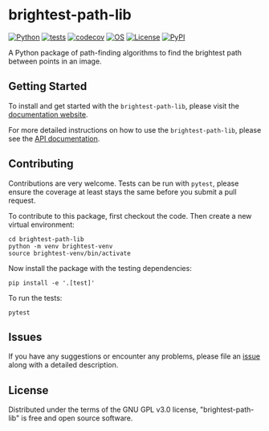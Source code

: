 # brightest-path-lib

[![Python](https://img.shields.io/badge/python-3.7|3.8|3.9|3.10|3.11-blue.svg)](https://www.python.org/downloads/release/python-3111/)
[![tests](https://github.com/mapmanager/brightest-path-lib/workflows/Test/badge.svg)](https://github.com/mapmanager/brightest-path-lib/actions)
[![codecov](https://codecov.io/github/mapmanager/brightest-path-lib/branch/main/graph/badge.svg?token=0ZR226588I)](https://codecov.io/github/mapmanager/brightest-path-lib)
[![OS](https://img.shields.io/badge/OS-Linux|Windows|macOS-blue.svg)]()
[![License](https://img.shields.io/badge/license-GPLv3-blue)](https://github.com/mapmanager/brightest-path-lib/blob/main/LICENSE)
[![PyPI](https://img.shields.io/pypi/v/brightest-path-lib.svg)](https://pypi.org/project/brightest-path-lib/)
<!-- [![Changelog](https://img.shields.io/github/v/release/mapmanager/brightest-path-lib?include_prereleases&label=changelog)](https://github.com/mapmanager/brightest-path-lib/releases) -->

A Python package of path-finding algorithms to find the brightest path between points in an image.

## Getting Started

To install and get started with the `brightest-path-lib`, please visit the [documentation website](https://mapmanager.net/brightest-path-lib/installation/).

For more detailed instructions on how to use the `brightest-path-lib`, please see the [API documentation](https://mapmanager.net/brightest-path-lib/api_docs/).

## Contributing

Contributions are very welcome. Tests can be run with `pytest`, please ensure the coverage at least stays the same before you submit a pull request.

To contribute to this package, first checkout the code. Then create a new virtual environment:

    cd brightest-path-lib
    python -m venv brightest-venv
    source brightest-venv/bin/activate

Now install the package with the testing dependencies:

    pip install -e '.[test]'

To run the tests:

    pytest

## Issues

If you have any suggestions or encounter any problems, please file an [issue](https://github.com/mapmanager/brightest-path-lib/issues) along with a detailed description.

## License

Distributed under the terms of the GNU GPL v3.0 license, "brightest-path-lib" is free and open source software.


